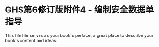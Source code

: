 # GHS第6修订版附件4 - 编制安全数据单指导

This file file serves as your book's preface, a great place to describe your book's content and ideas.



